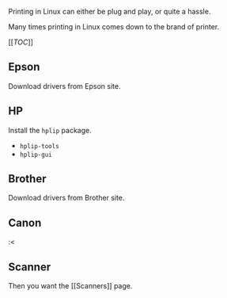 Printing in Linux can either be plug and play, or quite a hassle.

Many times printing in Linux comes down to the brand of printer.

[[_TOC_]]

## Epson

Download drivers from Epson site.

## HP

Install the `hplip` package.

* `hplip-tools`
* `hplip-gui`

## Brother

Download drivers from Brother site.

## Canon

:<

## Scanner

Then you want the [[Scanners]] page.
